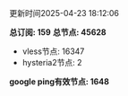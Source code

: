 更新时间2025-04-23 18:12:06

**总订阅: 159**
**总节点: 45628**
- vless节点: 16347
- hysteria2节点: 2

**google ping有效节点: 1648**
